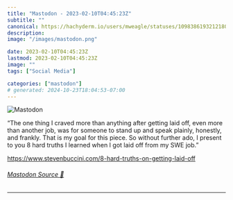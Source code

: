 ```yaml
---
title: "Mastodon - 2023-02-10T04:45:23Z"
subtitle: ""
canonical: https://hachyderm.io/users/mweagle/statuses/109838619321218095
description:
image: "/images/mastodon.png"

date: 2023-02-10T04:45:23Z
lastmod: 2023-02-10T04:45:23Z
image: ""
tags: ["Social Media"]

categories: ["mastodon"]
# generated: 2024-10-23T18:04:53-07:00
---
```

![Mastodon](/images/mastodon.png)

<p>“The one thing I craved more than anything after getting laid off, even more than another job, was for someone to stand up and speak plainly, honestly, and frankly. That is my goal for this piece. So without further ado, I present to you 8 hard truths I learned when I got laid off from my SWE job.”</p><p><a href="https://www.stevenbuccini.com/8-hard-truths-on-getting-laid-off" target="_blank" rel="nofollow noopener noreferrer" translate="no"><span class="invisible">https://www.</span><span class="ellipsis">stevenbuccini.com/8-hard-truth</span><span class="invisible">s-on-getting-laid-off</span></a></p>


###### [Mastodon Source 🐘](https://hachyderm.io/@mweagle/109838619321218095)

___
